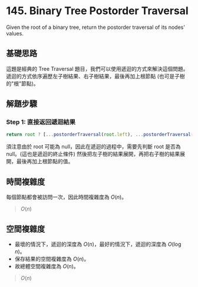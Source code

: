 # 145. Binary Tree Postorder Traversal

Given the root of a binary tree, return the postorder traversal of its nodes' values.

## 基礎思路
這題是經典的 Tree Traversal 題目，我們可以使用遞迴的方式來解決這個問題。
遞迴的方式依序遍歷左子樹結果、右子樹結果，最後再加上根節點 (也可是子樹的"根"節點)。

## 解題步驟

### Step 1: 直接返回遞迴結果

```typescript
return root ? [...postorderTraversal(root.left), ...postorderTraversal(root.right), root.val] : []
```
須注意由於 root 可能為 null，因此在遞迴的過程中，需要先判斷 root 是否為 null。(這也是遞迴的終止條件)
然後把左子樹的結果展開，再把右子樹的結果展開，最後再加上根節點的值。

## 時間複雜度
每個節點都會被訪問一次，因此時間複雜度為 $O(n)$。

> $O(n)$

## 空間複雜度
* 最壞的情況下，遞迴的深度為 $O(n)$，最好的情況下，遞迴的深度為 $O(\log n)$。
* 保存結果的空間複雜度為 $O(n)$。
* 故總體空間複雜度為 $O(n)$。

> $O(n)$
